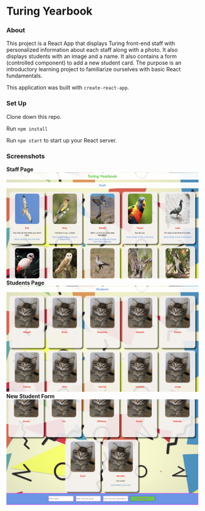# Turing Yearbook

### About

This project is a React App that displays Turing front-end staff with personalized information about each staff along with a photo.  It also displays students with an image and a name.  It also contains a form (controlled component) to add a new student card.
The purpose is an introductory learning project to familiarize ourselves with basic React fundamentals. 

This application was built with `create-react-app`.

### Set Up

Clone down this repo.

Run `npm install`

Run `npm start` to start up your React server. 


### Screenshots

**Staff Page**
![Staff](https://github.com/annekemcgrady/yearbook/blob/master/src/images/staff.png)
**Students Page**
![Students](https://github.com/annekemcgrady/yearbook/blob/master/src/images/students.png)
**New Student Form**
![Form](https://github.com/annekemcgrady/yearbook/blob/master/src/images/form.png)


